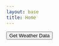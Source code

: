 ```yaml
---
layout: base
title: Home
---
```

<html>
<head>
    <title>Weather Data</title>
</head>
<body>
    <button id="getWeatherButton">Get Weather Data</button>
    <div id="weatherData"></div>
    <script>
        document.getElementById("getWeatherButton").addEventListener("click", function() {
            const latitude = 39.7456;
            const longitude = -97.0892;
            const apiUrl = `https://api.weather.gov/points/${latitude},${longitude}`;
            fetch(apiUrl)
                .then(response => response.json())
                .then(data => {
                    // Process and display the weather data
                    const weatherDataElement = document.getElementById("weatherData");
                    weatherDataElement.innerHTML = JSON.stringify(data, null, 2);
                })
                .catch(error => {
                    console.error("An error occurred:", error);
                });
        });
    </script>
</body>
</html>
